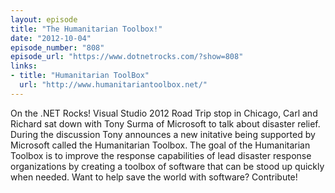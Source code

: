 ```yaml
---
layout: episode
title: "The Humanitarian Toolbox!"
date: "2012-10-04"
episode_number: "808"
episode_url: "https://www.dotnetrocks.com/?show=808"
links:
- title: "Humanitarian ToolBox"
  url: "http://www.humanitariantoolbox.net/"
---
```


On the .NET Rocks! Visual Studio 2012 Road Trip stop in Chicago, Carl and Richard sat down with Tony Surma of Microsoft to talk about disaster relief. During the discussion Tony announces a new initative being supported by Microsoft called the Humanitarian Toolbox. The goal of the Humanitarian Toolbox is to improve the response capabilities of lead disaster response organizations by creating a toolbox of software that can be stood up quickly when needed. Want to help save the world with software? Contribute!
